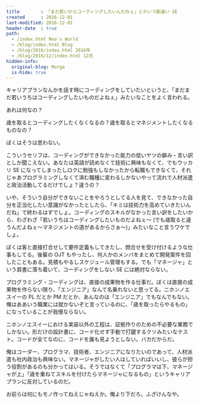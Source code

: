 ```yaml
---
title        : 「まだ若いからコーディングしたいんだねぇ」とかいう勘違い SE
created      : 2016-12-01
last-modified: 2016-12-01
header-date  : true
path:
  - /index.html Neo's World
  - /blog/index.html Blog
  - /blog/2016/index.html 2016年
  - /blog/2016/12/index.html 12月
hidden-info:
  original-blog: Murga
  is-hide: true
---
```


キャリアプランなんかを話す時にコーディングをしていたいというと、「まだまだ若いうちはコーディングしたいものだよねぇ」みたいなことをよく言われる。

あれは何なの？

歳を取るとコーディングしたくなくなるの？歳を取るとマネジメントしたくなるものなの？

ぼくはそうは思わない。

こういうセリフは、コーディングができなかった能力の低いヤツの僻み・言い訳としか聞こえない。あなたは英語が読めなくて技術に興味もなくて、でもウッカリ SE になってしまったしロクに勉強もしなかったから転職もできなくて、それじゃあプログラミングしなくて済む職種に変わるしかないやって流れで人材派遣と政治活動してるだけでしょ？違うの？

いや、そういう自分ができないことをやろうとしてる人を見て、できなかった自分を正当化したい意識がなかったとしたら、「キミは技術力を高めていきたいんだね」で終わるはずでしょ。コーディングのスキルがなかった言い訳をしたいから、わざわざ「若いうちはコーディングしたいものだよねぇ～ (でも歳取ると違うんだよねぇ～マネジメントの道があるからさぁ～)」みたいなこと言うワケでしょ。

ぼくは客と直接打合せして要件定義もしてきたし、問合せを受け付けるような仕事もしてる。後輩の OJT もやったし、何人かのメンバをまとめて開発案件を回したこともある。見積もやるしスケジュール管理もする。でも「マネージャ」という肩書に落ち着いて、コーディングをしない SE には絶対ならない。

プログラミング・コーディングは、直接の成果物を作る仕事だ。ぼくは直接の成果物を作らない限り、「エンジニア」なんて名乗れないと思ってる。ニホンノエスイーの PL だとか PM だとか、あんなのは「エンジニア」でもなんでもない。俺はああいう職業には就かないぞと言っているのに、「歳を取ったらやるもの」になっていることが我慢ならない。

ニホンノエスイーにおける実装以外の工程は、証拠作りのための不必要な業務でしかない。形だけの設計書に、コード化せず手動で打鍵するクソみたいなテスト。コードが全てなのに、コードを誰も見ようとしない。バカだからだ。

俺はコーダー、プログラマ、技術者、エンジニアになりたいのであって、人材派遣も社内政治も興味ない。マネージャがしたい人はしていればいいし、彼らが担う役割があるのも分かってはいる。そうではなくて「プログラマは下、マネージャが上」「歳を重ねてスキルを付けたらマネージャになるもの」というキャリアプランに反対しているのだ。

お前らは何にもモノ作ってねえじゃねえか。俺より下だろ。ふざけんなや。
